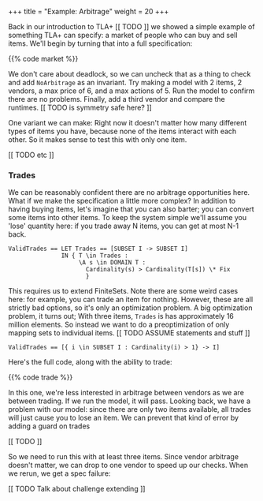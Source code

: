 +++
title = "Example: Arbitrage"
weight = 20
+++

Back in our introduction to TLA+ [[ TODO ]] we showed a simple example of something TLA+ can specify: a market of people who can buy and sell items. We'll begin by turning that into a full specification:

{{% code market %}}

We don't care about deadlock, so we can uncheck that as a thing to check and add `NoArbitrage` as an invariant. Try making a model with 2 items, 2 vendors, a max price of 6, and a max actions of 5. Run the model to confirm there are no problems. Finally, add a third vendor and compare the runtimes. [[ TODO is symmetry safe here? ]]

One variant we can make: Right now it doesn't matter how many different types of items you have, because none of the items interact with each other. So it makes sense to test this with only one item.

[[ TODO etc ]]

### Trades

We can be reasonably confident there are no arbitrage opportunities here. What if we make the specification a little more complex? In addition to having buying items, let's imagine that you can also barter; you can convert some items into other items. To keep the system simple we'll assume you 'lose' quantity here: if you trade away N items, you can get at most N-1 back.

``` tla
ValidTrades == LET Trades == [SUBSET I -> SUBSET I]
               IN { T \in Trades : 
                    \A s \in DOMAIN T :
                      Cardinality(s) > Cardinality(T[s]) \* Fix
                      }
```

This requires us to extend FiniteSets. Note there are some weird cases here: for example, you can trade an item for nothing. However, these are all strictly bad options, so it's only an optimization problem. A big optimization problem, it turns out; With three items, `Trades` is has approximately 16 million elements. So instead we want to do a preoptimization of only mapping sets to individual items. [[ TODO ASSUME statements and stuff ]]

``` tla
ValidTrades == [{ i \in SUBSET I : Cardinality(i) > 1} -> I]
```
Here's the full code, along with the ability to trade:

{{% code trade %}}

In this one, we're less interested in arbitrage between vendors as we are between trading. If we run the model, it will pass. Looking back, we have a problem with our model: since there are only two items available, all trades will just cause you to lose an item. We can prevent that kind of error by adding a guard on trades

[[ TODO ]]

So we need to run this with at least three items. Since vendor arbitrage doesn't matter, we can drop to one vendor to speed up our checks. When we rerun, we get a spec failure:

[[ TODO Talk about challenge extending ]]

